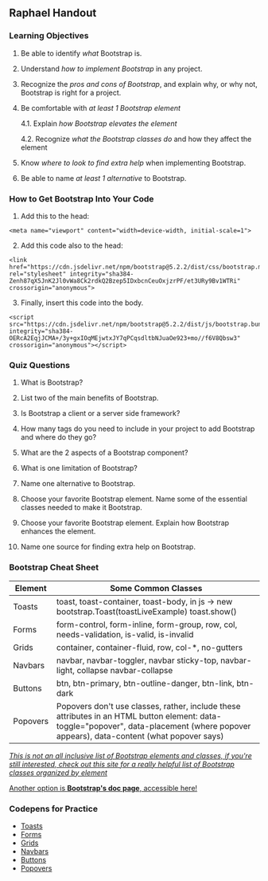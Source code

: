 ## Raphael Handout

### Learning Objectives

1. Be able to identify *what* Bootstrap is.

2. Understand *how to implement Bootstrap* in any project.

3. Recognize the *pros and cons of Bootstrap*, and explain why, or why not, Bootstrap is right for a project.

4. Be comfortable with *at least 1 Bootstrap element*

    4.1. Explain *how Bootstrap elevates the element*
  
    4.2. Recognize *what the Bootstrap classes do* and how they affect the element
  
5. Know *where to look to find extra help* when implementing Bootstrap.

6. Be able to name *at least 1 alternative* to Bootstrap.

### How to Get Bootstrap Into Your Code

1. Add this to the head:
```
<meta name="viewport" content="width=device-width, initial-scale=1">

```
2. Add this code also to the head:
```
<link href="https://cdn.jsdelivr.net/npm/bootstrap@5.2.2/dist/css/bootstrap.min.css" rel="stylesheet" integrity="sha384-Zenh87qX5JnK2Jl0vWa8Ck2rdkQ2Bzep5IDxbcnCeuOxjzrPF/et3URy9Bv1WTRi" crossorigin="anonymous">
```

3. Finally, insert this code into the body.
```
<script src="https://cdn.jsdelivr.net/npm/bootstrap@5.2.2/dist/js/bootstrap.bundle.min.js" integrity="sha384-OERcA2EqjJCMA+/3y+gxIOqMEjwtxJY7qPCqsdltbNJuaOe923+mo//f6V8Qbsw3" crossorigin="anonymous"></script>

```

### Quiz Questions

1. What is Bootstrap?

2. List two of the main benefits of Bootstrap.

3. Is Bootstrap a client or a server side framework?

4. How many tags do you need to include in your project to add Bootstrap and where do they go?

5. What are the 2 aspects of a Bootstrap component?

6. What is one limitation of Bootstrap?

7. Name one alternative to Bootstrap.

8. Choose your favorite Bootstrap element. Name some of the essential classes needed to make it Bootstrap.

9. Choose your favorite Bootstrap element. Explain how Bootstrap enhances the element.

10. Name one source for finding extra help on Bootstrap.

### Bootstrap Cheat Sheet

| Element | Some Common Classes |
| ------- | ------- |
| Toasts | toast, toast-container, toast-body, in js -> new bootstrap.Toast(toastLiveExample) toast.show() |
| Forms | form-control, form-inline, form-group, row, col, needs-validation, is-valid, is-invalid |
| Grids | container, container-fluid, row, col-\*, no-gutters |
| Navbars | navbar, navbar-toggler, navbar sticky-top, navbar-light, collapse navbar-collapse |
| Buttons | btn, btn-primary, btn-outline-danger, btn-link, btn-dark |
| Popovers | Popovers don't use classes, rather, include these attributes in an HTML button element: data-toggle="popover", data-placement (where popover appears), data-content (what popover says) |

[*This is not an all inclusive list of Bootstrap elements and classes, if you're still interested, check out this site for a really helpful list of Bootstrap classes organized by element*](https://hackerthemes.com/bootstrap-cheatsheet/)

[Another option is **Bootstrap's doc page**, accessible here!](https://getbootstrap.com/docs/5.2/getting-started/introduction/)

### Codepens for Practice

- [Toasts](https://codepen.io/ediey/pen/ZEROMqY)
- [Forms](https://codepen.io/ediey/pen/ZERpjGJ?editors=1010)
- [Grids](https://codepen.io/margoth/pen/wvXzxoM)
- [Navbars](https://codepen.io/zhao-sherry/pen/KKegLpj)
- [Buttons](https://codepen.io/zhao-sherry/pen/WNyxbxY)
- [Popovers](https://codepen.io/kubiteddie/pen/QWxKZyR)
